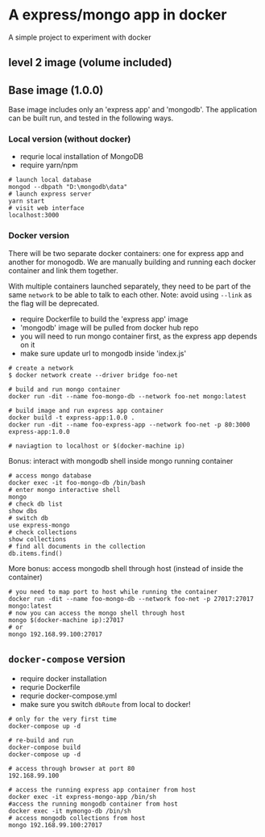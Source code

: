 # A express/mongo app in docker

A simple project to experiment with docker

## level 2 image (volume included)



## Base image (1.0.0)

Base image includes only an 'express app' and 'mongodb'.  The application can be built run, and tested in the following ways.

### Local version (without docker)

- requrie local installation of MongoDB
- require yarn/npm

```shell
# launch local database
mongod --dbpath "D:\mongodb\data"
# launch express server
yarn start
# visit web interface
localhost:3000
```

### Docker version

There will be two separate docker containers: one for express app and another for monogodb.  We are manually building and running each docker container and link them together.

With multiple containers launched separately, they need to be part of the same `network` to be able to talk to each other.  Note: avoid using `--link` as the flag will be deprecated.

- require Dockerfile to build the 'express app' image
- 'mongodb' image will be pulled from docker hub repo
- you will need to run mongo container first, as the express app depends on it
- make sure update url to mongodb inside 'index.js'

```shell
# create a network
$ docker network create --driver bridge foo-net

# build and run mongo container
docker run -dit --name foo-mongo-db --network foo-net mongo:latest

# build image and run express app container
docker build -t express-app:1.0.0 .
docker run -dit --name foo-express-app --network foo-net -p 80:3000 express-app:1.0.0

# naviagtion to localhost or $(docker-machine ip)
```

Bonus: interact with mongodb shell inside mongo running container

```shell
# access mongo database
docker exec -it foo-mongo-db /bin/bash
# enter mongo interactive shell
mongo
# check db list
show dbs
# switch db
use express-mongo
# check collections
show collections
# find all documents in the collection
db.items.find()
```

More bonus: access mongodb shell through host (instead of inside the container)

```shell
# you need to map port to host while running the container
docker run -dit --name foo-mongo-db --network foo-net -p 27017:27017 mongo:latest
# now you can access the mongo shell through host
mongo $(docker-machine ip):27017
# or
mongo 192.168.99.100:27017
```

## `docker-compose` version

- require docker installation
- requrie Dockerfile
- requrie docker-compose.yml
- make sure you switch `dbRoute` from local to docker!

```shell
# only for the very first time
docker-compose up -d

# re-build and run
docker-compose build
docker-compose up -d

# access through browser at port 80
192.168.99.100

# access the running express app container from host
docker exec -it express-mongo-app /bin/sh
#access the running mongodb container from host
docker exec -it mymongo-db /bin/sh
# access mongodb collections from host
mongo 192.168.99.100:27017
```
